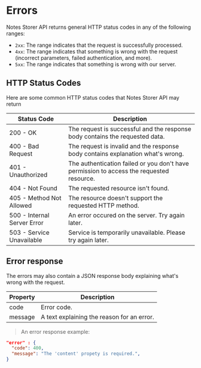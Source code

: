 # Errors

<!-- <aside class="notice">
This error section is stored in a separate file in <code>includes/_errors.md</code>. Slate allows you to optionally separate out your docs into many files...just save them to the <code>includes</code> folder and add them to the top of your <code>index.md</code>'s frontmatter. Files are included in the order listed.
</aside>
 -->
Notes Storer API returns general HTTP status codes in any of the following ranges:
- `2xx`: The range indicates that the request is successfully processed.
- `4xx`: The range indicates that something is wrong with the request (incorrect parameters, failed authentication, and more).
- `5xx`: The range indicates that something is wrong with our server.

## HTTP Status Codes

Here are some common HTTP status codes that Notes Storer API may return

Status Code | Description
---------- | -------
200 - OK | The request is successful and the response body contains the requested data.
400 - Bad Request | The request is invalid and the response body contains explanation what's wrong.
401 - Unauthorized | The authentication failed or you don't have permission to access the requested resource.
404 - Not Found | The requested resource isn't found. 
405 - Method Not Allowed | The resource doesn't support the requested HTTP method.
500 - Internal Server Error | An error occured on the server. Try again later.
503 - Service Unavailable | Service is temporarily unavailable. Please try again later.

## Error response

The errors may also contain a JSON response body explaining what's wrong with the request. 

Property | Description
---------- | -------
code | Error code.
message | A text explaining the reason for an error. 


> An error response example:

```json
"error" : {
  "code": 400,
  "message": "The 'content' propety is required.",
}

```

